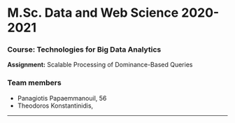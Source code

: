 # M.Sc. Data and Web Science 2020-2021

### Course: Technologies for Big Data Analytics

**Assignment:** Scalable Processing of Dominance-Based Queries

### Team members 
* Panagiotis Papaemmanouil, 56
* Theodoros Konstantinidis, 

---


